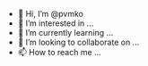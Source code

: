 - 👋 Hi, I’m @pvmko
- 👀 I’m interested in ...
- 🌱 I’m currently learning ...
- 💞️ I’m looking to collaborate on ...
- 📫 How to reach me ...

<!---
pvmko/pvmko is a ✨ special ✨ repository because its `README.md` (this file) appears on your GitHub profile.
You can click the Preview link to take a look at your changes.
--->
